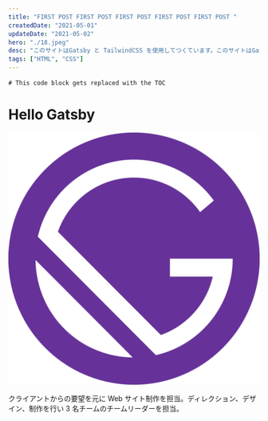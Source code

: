 ```yaml
---
title: "FIRST POST FIRST POST FIRST POST FIRST POST FIRST POST "
createdDate: "2021-05-01"
updateDate: "2021-05-02"
hero: "./18.jpeg"
desc: "このサイトはGatsby と TailwindCSS を使用してつくています。このサイトはGatsby と TailwindCSS を使用してつくています。"
tags: ["HTML", "CSS"]
---
```


```toc
# This code block gets replaced with the TOC
```

# Hello Gatsby

![Gatsbyjs](./icon.png)

クライアントからの要望を元に Web サイト制作を担当。ディレクション、デザイン、制作を行い 3 名チームのチームリーダーを担当。

